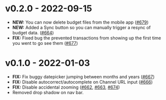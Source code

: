 # v0.2.0 - 2022-09-15

- **NEW:** You can now delete budget files from the mobile app ([#679](https://github.com/buckets/application/issues/679))
- **NEW:** Added a Sync button so you can manually trigger a resync of budget data. ([#664](https://github.com/buckets/application/issues/664))
- **FIX:** Fixed bug the prevented transactions from showing up the first time you went to go see them ([#677](https://github.com/buckets/application/issues/677))

# v0.1.0 - 2022-01-03

- **FIX:** Fix buggy datepicker jumping between months and years ([#667](https://github.com/buckets/application/issues/667))
- **FIX:** Disable autocorrect/autocomplete on Channel URL input ([#666](https://github.com/buckets/application/issues/666))
- **FIX:** Disable accidental zooming ([#662](https://github.com/buckets/application/issues/662), [#663](https://github.com/buckets/application/issues/663), [#674](https://github.com/buckets/application/issues/674))
- Removed drop shadow on nav bar.

